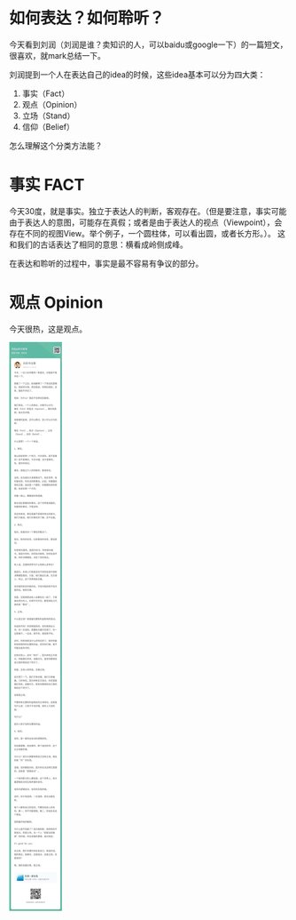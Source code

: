 # 如何表达？如何聆听？

今天看到刘润（刘润是谁？卖知识的人，可以baidu或google一下）的一篇短文，很喜欢，就mark总结一下。

刘润提到一个人在表达自己的idea的时候，这些idea基本可以分为四大类：
1. 事实（Fact）
2. 观点（Opinion）
3. 立场（Stand）
4. 信仰（Belief）

怎么理解这个分类方法能？

# 事实 FACT

今天30度，就是事实。独立于表达人的判断，客观存在。（但是要注意，事实可能由于表达人的意图，可能存在真假；或者是由于表达人的视点（Viewpoint），会存在不同的视图View。举个例子，一个圆柱体，可以看出圆，或者长方形。）。
这和我们的古话表达了相同的意思：横看成岭侧成峰。

在表达和聆听的过程中，事实是最不容易有争议的部分。

# 观点 Opinion

今天很热，这是观点。

![](https://github.com/jiangxianlou/hello-world/blob/master/pic/Fact%2BOpinion%2BBelief.jpg?raw=true)
